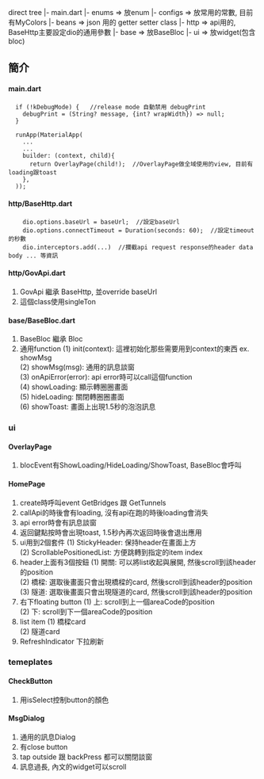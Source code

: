 direct tree
|- main.dart
|- enums => 放enum
|- configs => 放常用的常數, 目前有MyColors
|- beans => json 用的 getter setter class
|- http => api用的, BaseHttp主要設定dio的通用參數
|- base => 放BaseBloc
|- ui => 放widget(包含bloc)

## 簡介
#### main.dart
```
  if (!kDebugMode) {   //release mode 自動禁用 debugPrint
    debugPrint = (String? message, {int? wrapWidth}) => null;
  }
```

```
  runApp(MaterialApp(
    ...
    ...
    builder: (context, child){
      return OverlayPage(child!);  //OverlayPage做全域使用的view, 目前有loading跟toast
    },
  ));
```

#### http/BaseHttp.dart
```
    dio.options.baseUrl = baseUrl;  //設定baseUrl
    dio.options.connectTimeout = Duration(seconds: 60);  //設定timeout的秒數
    dio.interceptors.add(...)  //攔截api request response的header data body ... 等資訊
```

#### http/GovApi.dart
1. GovApi 繼承 BaseHttp, 並override baseUrl
2. 這個class使用singleTon

#### base/BaseBloc.dart
1. BaseBloc 繼承 Bloc
2. 通用function
   (1) init(context): 這裡初始化那些需要用到context的東西 ex. showMsg  
   (2) showMsg(msg): 通用的訊息談窗  
   (3) onApiError(error): api error時可以call這個function  
   (4) showLoading: 顯示轉圈圈畫面  
   (5) hideLoading: 關閉轉圈圈畫面  
   (6) showToast: 畫面上出現1.5秒的泡泡訊息  

### ui
#### OverlayPage
1. blocEvent有ShowLoading/HideLoading/ShowToast, BaseBloc會呼叫

#### HomePage
1. create時呼叫event GetBridges 跟 GetTunnels
2. callApi的時後會有loading, 沒有api在跑的時後loading會消失
3. api error時會有訊息談窗
4. 返回鍵點按時會出現toast, 1.5秒內再次返回時後會退出應用
5. ui用到2個套件 
   (1) StickyHeader: 保持header在畫面上方  
   (2) ScrollablePositionedList: 方便跳轉到指定的item index  
6. header上面有3個按鈕
   (1) 開關: 可以將list收起與展開, 然後scroll到該header的position  
   (2) 橋樑: 選取後畫面只會出現橋樑的card, 然後scroll到該header的position  
   (3) 隧道: 選取後畫面只會出現隧道的card, 然後scroll到該header的position  
7. 右下floating button
   (1) 上: scroll到上一個areaCode的position  
   (2) 下: scroll到下一個areaCode的position  
8. list item
   (1) 橋樑card  
   (2) 隧道card  
9. RefreshIndicator 下拉刷新

### temeplates
#### CheckButton
1. 用isSelect控制button的顏色

#### MsgDialog
1. 通用的訊息Dialog
2. 有close button
3. tap outside 跟 backPress 都可以關閉談窗
4. 訊息過長, 內文的widget可以scroll
